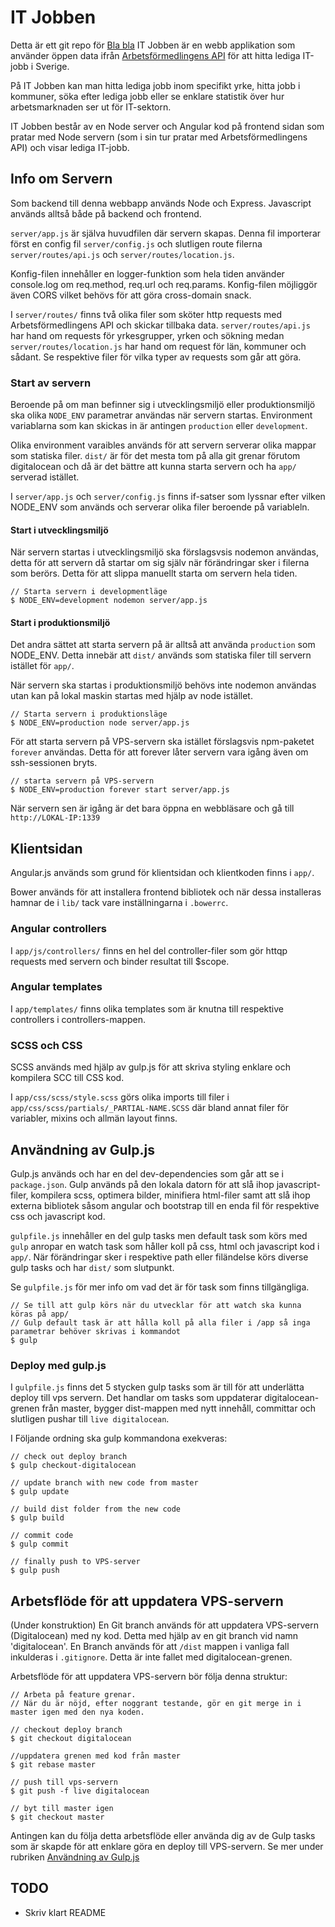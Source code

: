 # IT Jobben
Detta är ett git repo för [Bla bla](http://www.example.com)
IT Jobben är en webb applikation som använder öppen data ifrån [Arbetsförmedlingens API](https://api.arbetsformedlingen.se) för att hitta lediga IT-jobb i Sverige.

På IT Jobben kan man hitta lediga jobb inom specifikt yrke, hitta jobb i kommuner, söka efter lediga jobb eller se enklare statistik över hur arbetsmarknaden ser ut för IT-sektorn.

IT Jobben består av en Node server och Angular kod på frontend sidan som pratar med Node servern (som i sin tur pratar med Arbetsförmedlingens API) och visar lediga IT-jobb.

## Info om Servern
Som backend till denna webbapp används Node och Express. Javascript används alltså både på backend och frontend.

`server/app.js` är själva huvudfilen där servern skapas. Denna fil importerar först en config fil `server/config.js` och slutligen route filerna `server/routes/api.js` och `server/routes/location.js`.

Konfig-filen innehåller en logger-funktion som hela tiden använder console.log om req.method, req.url och req.params. Konfig-filen möjliggör även CORS vilket behövs för att göra cross-domain snack.

I `server/routes/` finns två olika filer som sköter http requests med Arbetsförmedlingens API och skickar tillbaka data. `server/routes/api.js` har hand om requests för yrkesgrupper, yrken och sökning medan `server/routes/location.js` har hand om request för län, kommuner och sådant. Se respektive filer för vilka typer av requests som går att göra.


### Start av servern
Beroende på om man befinner sig i utvecklingsmiljö eller produktionsmiljö ska olika `NODE_ENV` parametrar användas när servern startas. Environment variablarna som kan skickas in är antingen `production` eller `development`.

Olika environment varaibles används för att servern serverar olika mappar som statiska filer. `dist/` är för det mesta tom på alla git grenar förutom digitalocean och då är det bättre att kunna starta servern och ha `app/` serverad istället.

I `server/app.js` och `server/config.js` finns if-satser som lyssnar efter vilken NODE_ENV som används och serverar olika filer beroende på variableln.

#### Start i utvecklingsmiljö
När servern startas i utvecklingsmiljö ska förslagsvsis nodemon användas, detta för att servern då startar om sig själv när förändringar sker i filerna som berörs. Detta för att slippa manuellt starta om servern hela tiden.
```
// Starta servern i developmentläge
$ NODE_ENV=development nodemon server/app.js
```
#### Start i produktionsmiljö
Det andra sättet att starta servern på är alltså att använda `production` som NODE_ENV. Detta innebär att `dist/` används som statiska filer till servern istället för `app/`.

När servern ska startas i produktionsmiljö behövs inte nodemon användas utan kan på lokal maskin startas med hjälp av node istället.
```
// Starta servern i produktionsläge
$ NODE_ENV=production node server/app.js
```

För att starta servern på VPS-servern ska istället förslagsvis npm-paketet `forever` användas. Detta för att forever låter servern vara igång även om ssh-sessionen bryts.
```
// starta servern på VPS-servern
$ NODE_ENV=production forever start server/app.js
```

När servern sen är igång är det bara öppna en webbläsare och gå till `http://LOKAL-IP:1339`



## Klientsidan

Angular.js används som grund för klientsidan och klientkoden finns  i `app/`.

Bower används för att installera frontend bibliotek och när dessa installeras hamnar de i `lib/` tack vare inställningarna i `.bowerrc`.

### Angular controllers
I `app/js/controllers/` finns en hel del controller-filer som gör httqp requests med servern och binder resultat till $scope.
### Angular templates
I `app/templates/` finns olika templates som är knutna till respektive controllers i controllers-mappen.
### SCSS och CSS
SCSS används med hjälp av gulp.js för att skriva styling enklare och kompilera SCC till CSS kod.

I `app/css/scss/style.scss` görs olika imports till filer i `app/css/scss/partials/_PARTIAL-NAME.SCSS` där bland annat filer för variabler, mixins och allmän layout finns.

## Användning av Gulp.js

Gulp.js används och har en del dev-dependencies som går att se i `package.json`. Gulp används på den lokala datorn för att slå ihop javascript-filer, kompilera scss, optimera bilder, minifiera html-filer samt att slå ihop externa bibliotek såsom angular och bootstrap till en enda fil för respektive css och javascript kod.

`gulpfile.js` innehåller en del gulp tasks men default task som körs med `gulp` anropar en watch task som håller koll på css, html och javascript kod i `app/`. När förändringar sker i respektive path eller filändelse körs diverse gulp tasks och har `dist/` som slutpunkt.

Se `gulpfile.js` för mer info om vad det är för task som finns tillgängliga.

```
// Se till att gulp körs när du utvecklar för att watch ska kunna köras på app/
// Gulp default task är att hålla koll på alla filer i /app så inga parametrar behöver skrivas i kommandot
$ gulp
```

### Deploy med gulp.js
I `gulpfile.js` finns det 5 stycken gulp tasks som är till för att underlätta deploy till vps servern. Det handlar om tasks som uppdaterar digitalocean-grenen från master, bygger dist-mappen med nytt innehåll, committar och slutligen pushar till `live digitalocean`.

I Följande ordning ska gulp kommandona exekveras:
```
// check out deploy branch
$ gulp checkout-digitalocean

// update branch with new code from master
$ gulp update

// build dist folder from the new code
$ gulp build

// commit code
$ gulp commit

// finally push to VPS-server
$ gulp push
```


## Arbetsflöde för att uppdatera VPS-servern
(Under konstruktion)
En Git branch används för att uppdatera VPS-servern (Digitalocean) med ny kod. Detta med hjälp av en git branch vid namn 'digitalocean'. En Branch används för att `/dist` mappen i vanliga fall inkulderas i `.gitignore`. Detta är inte fallet med digitalocean-grenen.

 Arbetsflöde för att uppdatera VPS-servern bör följa denna struktur:

 ```
// Arbeta på feature grenar.
// När du är nöjd, efter noggrant testande, gör en git merge in i master igen med den nya koden.

// checkout deploy branch
$ git checkout digitalocean

//uppdatera grenen med kod från master
$ git rebase master

// push till vps-servern
$ git push -f live digitalocean

// byt till master igen
$ git checkout master
 ```

Antingen kan du följa detta arbetsflöde eller använda dig av de Gulp tasks som är skapde för att enklare göra en deploy till VPS-servern. Se mer under rubriken [Användning av Gulp.js](#deploy-med-gulpjs)

## TODO
* Skriv klart README
